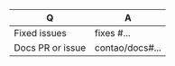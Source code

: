 | Q                | A               |
|------------------|-----------------|
| Fixed issues     | fixes #...      |
| Docs PR or issue | contao/docs#... |

<!--
Bugfixes should be based on the 4.9 or 4.12 branch and features on the 4.x
branch. Select the correct branch in the "base:" drop-down menu above.

Replace this notice with a short README for your feature/bugfix. This will help
people to understand your PR and can be used as a start for the documentation.
-->
